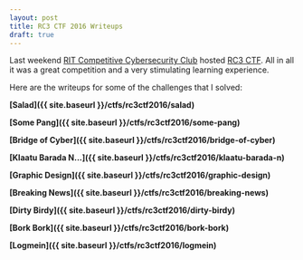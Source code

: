 ```yaml
---
layout: post
title: RC3 CTF 2016 Writeups
draft: true
---
```


Last weekend [RIT Competitive Cybersecurity Club](https://rc3.club/) hosted [RC3 CTF](https://ctftime.org/event/389). All in all it was a 
great competition and a very stimulating learning experience. 

Here are the writeups for some of the challenges that I solved:

**[Salad]({{ site.baseurl }}/ctfs/rc3ctf2016/salad)**

**[Some Pang]({{ site.baseurl }}/ctfs/rc3ctf2016/some-pang)**

**[Bridge of Cyber]({{ site.baseurl }}/ctfs/rc3ctf2016/bridge-of-cyber)**

**[Klaatu Barada N...]({{ site.baseurl }}/ctfs/rc3ctf2016/klaatu-barada-n)**

**[Graphic Design]({{ site.baseurl }}/ctfs/rc3ctf2016/graphic-design)**

**[Breaking News]({{ site.baseurl }}/ctfs/rc3ctf2016/breaking-news)**

**[Dirty Birdy]({{ site.baseurl }}/ctfs/rc3ctf2016/dirty-birdy)**

**[Bork Bork]({{ site.baseurl }}/ctfs/rc3ctf2016/bork-bork)**

**[Logmein]({{ site.baseurl }}/ctfs/rc3ctf2016/logmein)**
